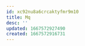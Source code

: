 ```yaml
---
id: xc92nu8a6crcaktyfmr9m10
title: Mq
desc: ''
updated: 1667572927490
created: 1667572916731
---
```

